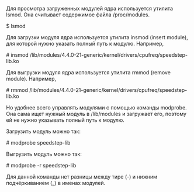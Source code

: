 Для просмотра загруженных модулей ядра используется утилита lsmod. Она считывает содержимое файла /proc/modules.

$ lsmod

Для загрузки модуля ядра используется утилита insmod (insert module), для которой нужно указать полный путь к модулю. Например,

\# insmod /lib/modules/4.4.0-21-generic/kernel/drivers/cpufreq/speedstep-lib.ko

Для выгрузки модуля ядра используется утилита rmmod (remove module). Например,

\# rmmod /lib/modules/4.4.0-21-generic/kernel/drivers/cpufreq/speedstep-lib.ko

Но удобнее всего управлять модулями с помощью команды modprobe. Она сама ищет нужный модуль в /lib/modules и загружает его, поэтому ей не нужно указывать полный путь к модулю.

Загрузить модуль можно так:

\# modprobe speedstep-lib

Выгрузить модуль можно так:

\# modprobe -r speedstep-lib

Для данной команды нет разницы между тире (-) и нижним подчёркиванием (_) в именах модулей.
